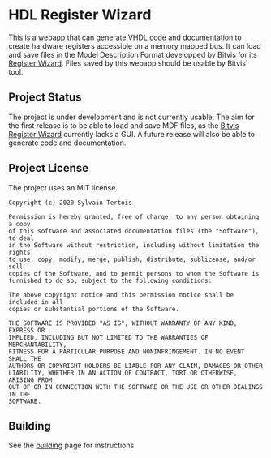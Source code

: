 # HDL Register Wizard

This is a webapp that can generate VHDL code and documentation to create hardware registers accessible on a memory mapped bus. It can load and save files in the Model Description Format developped by Bitvis for its [Register Wizard](https://bitvis.no/dev-tools/register-wizard/). Files saved by this webapp should be usable by Bitvis' tool.

## Project Status

The project is under development and is not currently usable. The aim for the first release is to be able to load and save MDF files, as the [Bitvis Register Wizard](https://bitvis.no/dev-tools/register-wizard/) currently lacks a GUI.
A future release will also be able to generate code and documentation.

## Project License

The project uses an MIT license.

```
Copyright (c) 2020 Sylvain Tertois

Permission is hereby granted, free of charge, to any person obtaining a copy
of this software and associated documentation files (the "Software"), to deal
in the Software without restriction, including without limitation the rights
to use, copy, modify, merge, publish, distribute, sublicense, and/or sell
copies of the Software, and to permit persons to whom the Software is
furnished to do so, subject to the following conditions:

The above copyright notice and this permission notice shall be included in all
copies or substantial portions of the Software.

THE SOFTWARE IS PROVIDED "AS IS", WITHOUT WARRANTY OF ANY KIND, EXPRESS OR
IMPLIED, INCLUDING BUT NOT LIMITED TO THE WARRANTIES OF MERCHANTABILITY,
FITNESS FOR A PARTICULAR PURPOSE AND NONINFRINGEMENT. IN NO EVENT SHALL THE
AUTHORS OR COPYRIGHT HOLDERS BE LIABLE FOR ANY CLAIM, DAMAGES OR OTHER
LIABILITY, WHETHER IN AN ACTION OF CONTRACT, TORT OR OTHERWISE, ARISING FROM,
OUT OF OR IN CONNECTION WITH THE SOFTWARE OR THE USE OR OTHER DEALINGS IN THE
SOFTWARE.
```

## Building

See the [building](BUILDING.md) page for instructions
